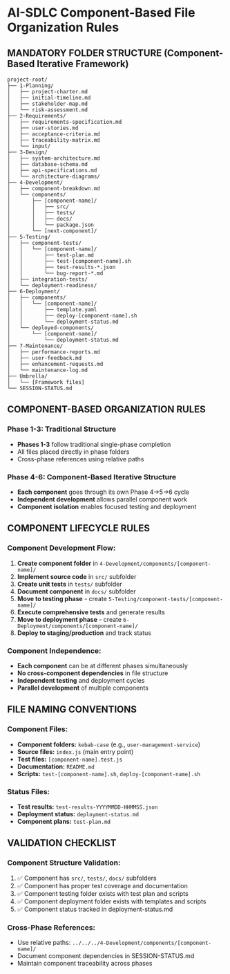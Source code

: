 # AI-SDLC Component-Based File Organization Rules

## MANDATORY FOLDER STRUCTURE (Component-Based Iterative Framework)

```
project-root/
├── 1-Planning/
│   ├── project-charter.md
│   ├── initial-timeline.md
│   ├── stakeholder-map.md
│   └── risk-assessment.md
├── 2-Requirements/
│   ├── requirements-specification.md
│   ├── user-stories.md
│   ├── acceptance-criteria.md
│   ├── traceability-matrix.md
│   └── input/
├── 3-Design/
│   ├── system-architecture.md
│   ├── database-schema.md
│   ├── api-specifications.md
│   └── architecture-diagrams/
├── 4-Development/
│   ├── component-breakdown.md
│   └── components/
│       ├── [component-name]/
│       │   ├── src/
│       │   ├── tests/
│       │   ├── docs/
│       │   └── package.json
│       └── [next-component]/
├── 5-Testing/
│   ├── component-tests/
│   │   └── [component-name]/
│   │       ├── test-plan.md
│   │       ├── test-[component-name].sh
│   │       ├── test-results-*.json
│   │       └── bug-report-*.md
│   ├── integration-tests/
│   └── deployment-readiness/
├── 6-Deployment/
│   ├── components/
│   │   └── [component-name]/
│   │       ├── template.yaml
│   │       ├── deploy-[component-name].sh
│   │       └── deployment-status.md
│   └── deployed-components/
│       └── [component-name]/
│           └── deployment-status.md
├── 7-Maintenance/
│   ├── performance-reports.md
│   ├── user-feedback.md
│   ├── enhancement-requests.md
│   └── maintenance-log.md
├── Umbrella/
│   └── [Framework files]
└── SESSION-STATUS.md
```

## COMPONENT-BASED ORGANIZATION RULES

### Phase 1-3: Traditional Structure
- **Phases 1-3** follow traditional single-phase completion
- All files placed directly in phase folders
- Cross-phase references using relative paths

### Phase 4-6: Component-Based Iterative Structure
- **Each component** goes through its own Phase 4→5→6 cycle
- **Independent development** allows parallel component work
- **Component isolation** enables focused testing and deployment

## COMPONENT LIFECYCLE RULES

### Component Development Flow:
1. **Create component folder** in `4-Development/components/[component-name]/`
2. **Implement source code** in `src/` subfolder
3. **Create unit tests** in `tests/` subfolder
4. **Document component** in `docs/` subfolder
5. **Move to testing phase** - create `5-Testing/component-tests/[component-name]/`
6. **Execute comprehensive tests** and generate results
7. **Move to deployment phase** - create `6-Deployment/components/[component-name]/`
8. **Deploy to staging/production** and track status

### Component Independence:
- **Each component** can be at different phases simultaneously
- **No cross-component dependencies** in file structure
- **Independent testing** and deployment cycles
- **Parallel development** of multiple components

## FILE NAMING CONVENTIONS

### Component Files:
- **Component folders:** `kebab-case` (e.g., `user-management-service`)
- **Source files:** `index.js` (main entry point)
- **Test files:** `[component-name].test.js`
- **Documentation:** `README.md`
- **Scripts:** `test-[component-name].sh`, `deploy-[component-name].sh`

### Status Files:
- **Test results:** `test-results-YYYYMMDD-HHMMSS.json`
- **Deployment status:** `deployment-status.md`
- **Component plans:** `test-plan.md`

## VALIDATION CHECKLIST

### Component Structure Validation:
1. ✅ Component has `src/`, `tests/`, `docs/` subfolders
2. ✅ Component has proper test coverage and documentation
3. ✅ Component testing folder exists with test plan and scripts
4. ✅ Component deployment folder exists with templates and scripts
5. ✅ Component status tracked in deployment-status.md

### Cross-Phase References:
- Use relative paths: `../../../4-Development/components/[component-name]/`
- Document component dependencies in SESSION-STATUS.md
- Maintain component traceability across phases